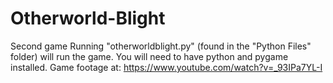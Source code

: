 # Otherworld-Blight
Second game
Running "otherworldblight.py" (found in the "Python Files" folder) will run the game. You will need to have python and pygame installed.
Game footage at: https://www.youtube.com/watch?v=_93IPa7YL-I
